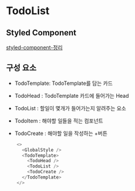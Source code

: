 # TodoList

## Styled Component 
[styled-component-정리](./STYLED.md)
## 구성 요소

- TodoTemplate: TodoTemplate를 담는 카드

- TodoHead : TodoTemplate 카드에 들어가는 Head

- TodoList : 할일이 몇개가 들어가는지 알려주는 요소

- TodoItem : 해야할 일들을 적는 컴포넌트

- TodoCreate : 해야할 일을 작성하는 +버튼

```js
    <>
      <GlobalStyle />
      <TodoTemplate>
        <TodoHead />
        <TodoList />
        <TodoCreate />
      </TodoTemplate>
    </>
```

## 

 